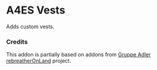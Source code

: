 # A4ES Vests
Adds custom vests.

### Credits
This addon is partially based on addons from [Gruppe Adler rebreatherOnLand](https://github.com/gruppe-adler/gruppe_adler_mod/tree/master/addons/rebreatherOnLand) project.
